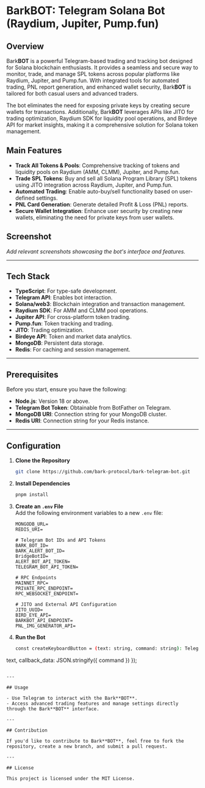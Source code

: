 # BarkBOT: Telegram Solana Bot (Raydium, Jupiter, Pump.fun)

## Overview

Bark**BOT** is a powerful Telegram-based trading and tracking bot designed for Solana blockchain enthusiasts. It provides a seamless and secure way to monitor, trade, and manage SPL tokens across popular platforms like Raydium, Jupiter, and Pump.fun. With integrated tools for automated trading, PNL report generation, and enhanced wallet security, Bark**BOT** is tailored for both casual users and advanced traders.

The bot eliminates the need for exposing private keys by creating secure wallets for transactions. Additionally, Bark**BOT** leverages APIs like JITO for trading optimization, Raydium SDK for liquidity pool operations, and Birdeye API for market insights, making it a comprehensive solution for Solana token management.

## Main Features

- **Track All Tokens & Pools**: Comprehensive tracking of tokens and liquidity pools on Raydium (AMM, CLMM), Jupiter, and Pump.fun.
- **Trade SPL Tokens**: Buy and sell all Solana Program Library (SPL) tokens using JITO integration across Raydium, Jupiter, and Pump.fun.
- **Automated Trading**: Enable auto-buy/sell functionality based on user-defined settings.
- **PNL Card Generation**: Generate detailed Profit & Loss (PNL) reports.
- **Secure Wallet Integration**: Enhance user security by creating new wallets, eliminating the need for private keys from user wallets.

## Screenshot

*Add relevant screenshots showcasing the bot's interface and features.*

---

## Tech Stack

- **TypeScript**: For type-safe development.
- **Telegram API**: Enables bot interaction.
- **Solana/web3**: Blockchain integration and transaction management.
- **Raydium SDK**: For AMM and CLMM pool operations.
- **Jupiter API**: For cross-platform token trading.
- **Pump.fun**: Token tracking and trading.
- **JITO**: Trading optimization.
- **Birdeye API**: Token and market data analytics.
- **MongoDB**: Persistent data storage.
- **Redis**: For caching and session management.

---

## Prerequisites

Before you start, ensure you have the following:

- **Node.js**: Version 18 or above.
- **Telegram Bot Token**: Obtainable from BotFather on Telegram.
- **MongoDB URI**: Connection string for your MongoDB cluster.
- **Redis URI**: Connection string for your Redis instance.

---

## Configuration

1. **Clone the Repository**  
   ```sh
   git clone https://github.com/bark-protocol/bark-telegram-bot.git
   ```

2. **Install Dependencies**  
   ```sh
   pnpm install
   ```

3. **Create an `.env` File**  
   Add the following environment variables to a new `.env` file:

   ```env
   MONGODB_URL=
   REDIS_URI=

   # Telegram Bot IDs and API Tokens
   BARK_BOT_ID=
   BARK_ALERT_BOT_ID=
   BridgeBotID=
   ALERT_BOT_API_TOKEN=
   TELEGRAM_BOT_API_TOKEN=

   # RPC Endpoints
   MAINNET_RPC=
   PRIVATE_RPC_ENDPOINT=
   RPC_WEBSOCKET_ENDPOINT=

   # JITO and External API Configuration
   JITO_UUID=
   BIRD_EYE_API=
   BARKBOT_API_ENDPOINT=
   PNL_IMG_GENERATOR_API=
   ```

4. **Run the Bot**  
   ```sh
   const createKeyboardButton = (text: string, command: string): TelegramBot.InlineKeyboardButton => ({
  text,
  callback_data: JSON.stringify({ command })
});
   ```

---

## Usage

- Use Telegram to interact with the Bark**BOT**.
- Access advanced trading features and manage settings directly through the Bark**BOT** interface.

---

## Contribution

If you'd like to contribute to Bark**BOT**, feel free to fork the repository, create a new branch, and submit a pull request.

---

## License

This project is licensed under the MIT License.
```
